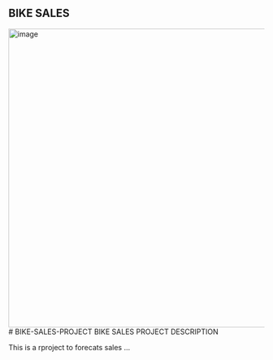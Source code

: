 ## BIKE SALES

<img width="1070" height="588" alt="image" src="https://github.com/user-attachments/assets/8fe78b36-3844-4535-a7ce-684c3ebe0b0b" />
# BIKE-SALES-PROJECT
BIKE SALES PROJECT DESCRIPTION

This is a rproject to forecats sales ...
